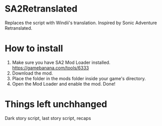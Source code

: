 # SA2Retranslated
Replaces the script with Windii's translation. Inspired by Sonic Adventure Retranslated.
# How to install
1. Make sure you have SA2 Mod Loader installed.
https://gamebanana.com/tools/6333
2. Download the mod.
3. Place the folder in the mods folder inside your game's directory.
4. Open the Mod Loader and enable the mod.
Done!
# Things left unchhanged
Dark story script, last story script, recaps
